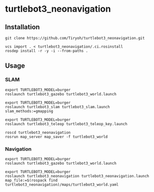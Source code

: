 # turtlebot3_neonavigation

## Installation

```
git clone https://github.com/Tiryoh/turtlebot3_neonavigation.git
```

```
vcs import . < turtlebot3_neonavigation/.ci.rosinstall
rosdep install -r -y -i --from-paths .
```

## Usage

### SLAM

```
export TURTLEBOT3_MODEL=burger
roslaunch turtlebot3_gazebo turtlebot3_world.launch
```

```
export TURTLEBOT3_MODEL=burger
roslaunch turtlebot3_slam turtlebot3_slam.launch slam_methods:=gmapping
```

```
export TURTLEBOT3_MODEL=burger
roslaunch turtlebot3_teleop turtlebot3_teleop_key.launch
```

```
roscd turtlebot3_neonavigation
rosrun map_server map_saver -f turtlebot3_world
```

### Navigation

```
export TURTLEBOT3_MODEL=burger
roslaunch turtlebot3_gazebo turtlebot3_world.launch
```

```
export TURTLEBOT3_MODEL=burger
roslaunch turtlebot3_neonavigation turtlebot3_neonavigation.launch map_file:=$(rospack find turtlebot3_neonavigation)/maps/turtlebot3_world.yaml
```